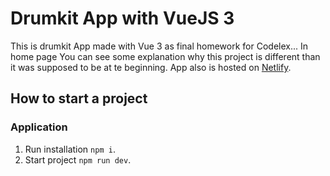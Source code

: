 # Drumkit App with VueJS 3

This is drumkit App made with Vue 3 as final homework for Codelex... In home page You can see some explanation why this project is different than it was supposed to be at te beginning.
App also is hosted on [Netlify](https://maareeks-drumkit.netlify.app/).

## How to start a project

### Application

1. Run installation ```npm i```.
2. Start project ```npm run dev```.